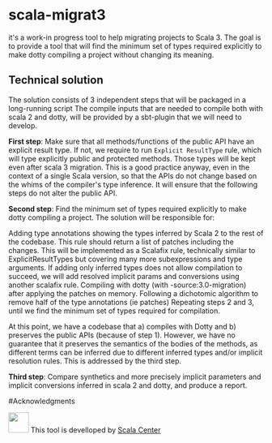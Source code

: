 # scala-migrat3
it's a work-in progress tool to help migrating projects to Scala 3.
The goal is to provide a tool that will find the minimum set of types required explicitly to make dotty compiling a project without changing its meaning.

## Technical solution
The solution consists of 3 independent steps that will be packaged in a long-running script The compile inputs that are needed to compile both with scala 2 and dotty, will be provided by a sbt-plugin that we will need to develop. 

**First step**: Make sure that all methods/functions of the public API have an explicit result type. If not, we require to run `Explicit ResultType` rule, which will type explicitly public and protected methods. Those types will be kept even after scala 3 migration. This is a good practice anyway, even in the context of a single Scala version, so that the APIs do not change based on the whims of the compiler's type inference. It will ensure that the following steps do not alter the public API.

**Second step**: Find the minimum set of types required explicitly to make dotty compiling a project. The solution will be responsible for: 

Adding type annotations showing the types inferred by Scala 2 to the rest of the codebase. This rule should return a list of patches including the changes. This will be implemented as a Scalafix rule, technically similar to ExplicitResultTypes but covering many more subexpressions and type arguments.
If adding only inferred types does not allow compilation to succeed, we will add resolved implicit params and conversions using another scalafix rule.
Compiling with dotty (with -source:3.0-migration) after applying the patches on memory. 
Following a dichotomic algorithm to remove half of the type annotations  (ie patches) 
Repeating steps 2 and 3, until we find  the minimum set of types required for compilation.

At this point, we have a codebase that a) compiles with Dotty and b) preserves the public APIs (because of step 1). However, we have no guarantee that it preserves the semantics of the bodies of the methods, as different terms can be inferred due to different inferred types and/or implicit resolution rules. This is addressed by the third step.

**Third step**: Compare synthetics and more precisely implicit parameters and implicit conversions inferred in scala 2 and dotty, and produce a report. 

#Acknowledgments

<img src="https://scala.epfl.ch/resources/img/scala-center-swirl.png" width="40px" /> This tool is develloped by [Scala Center](https://scala.epfl.ch)
